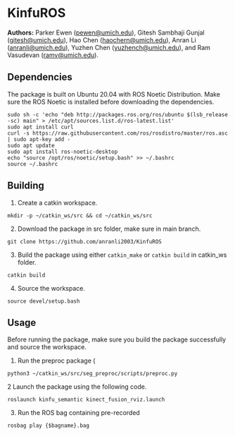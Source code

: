# KinfuROS
**Authors:** Parker Ewen (pewen@umich.edu), Gitesh Sambhaji Gunjal (gitesh@umich.edu), Hao Chen (haochern@umich.edu), Anran Li (anranli@umich.edu), Yuzhen Chen (yuzhench@umich.edu), and Ram Vasudevan (ramv@umich.edu). 

## Dependencies
The package is built on Ubuntu 20.04 with ROS Noetic Distribution. Make sure the ROS Noetic is installed before downloading the dependencies.
```
sudo sh -c 'echo "deb http://packages.ros.org/ros/ubuntu $(lsb_release -sc) main" > /etc/apt/sources.list.d/ros-latest.list'
sudo apt install curl
curl -s https://raw.githubusercontent.com/ros/rosdistro/master/ros.asc | sudo apt-key add -
sudo apt update
sudo apt install ros-noetic-desktop
echo "source /opt/ros/noetic/setup.bash" >> ~/.bashrc
source ~/.bashrc
```

## Building

1. Create a catkin workspace.
```
mkdir -p ~/catkin_ws/src && cd ~/catkin_ws/src
```

2. Download the package in src folder, make sure in main branch.
```
git clone https://github.com/anranli2003/KinfuROS
```
3. Build the package using either `catkin_make` or `catkin build` in catkin_ws folder.
```
catkin build
```

4. Source the workspace.
```
source devel/setup.bash
```

## Usage
Before running the package, make sure you build the package successfully and source the workspace.
1. Run the preproc package (
```
python3 ~/catkin_ws/src/seg_preproc/scripts/preproc.py
```
2 Launch the package using the following code.
```
roslaunch kinfu_semantic kinect_fusion_rviz.launch
```
3. Run the ROS bag containing pre-recorded
```
rosbag play {$bagname}.bag

